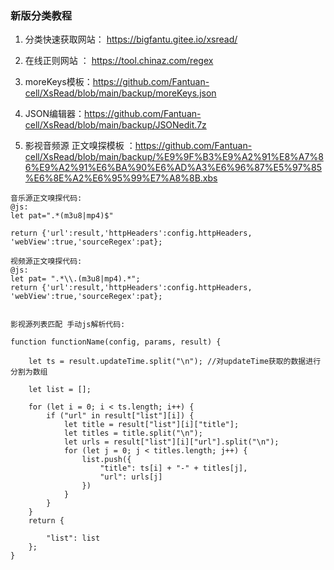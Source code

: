 ### 新版分类教程

1. 分类快速获取网站： https://bigfantu.gitee.io/xsread/

2. 在线正则网站 ： https://tool.chinaz.com/regex

3. moreKeys模板：https://github.com/Fantuan-cell/XsRead/blob/main/backup/moreKeys.json

4. JSON编辑器：https://github.com/Fantuan-cell/XsRead/blob/main/backup/JSONedit.7z

 5. 影视音频源 正文嗅探模板 ：https://github.com/Fantuan-cell/XsRead/blob/main/backup/%E9%9F%B3%E9%A2%91%E8%A7%86%E9%A2%91%E6%BA%90%E6%AD%A3%E6%96%87%E5%97%85%E6%8E%A2%E6%95%99%E7%A8%8B.xbs

    

```
音乐源正文嗅探代码:
@js:
let pat=".*(m3u8|mp4)$"

return {'url':result,'httpHeaders':config.httpHeaders, 'webView':true,'sourceRegex':pat};

视频源正文嗅探代码:
@js:
let pat= ".*\\.(m3u8|mp4).*";
return {'url':result,'httpHeaders':config.httpHeaders, 'webView':true,'sourceRegex':pat};


```



```
影视源列表匹配 手动js解析代码:

function functionName(config, params, result) {
	
    let ts = result.updateTime.split("\n"); //对updateTime获取的数据进行分割为数组
    
    let list = [];
    
    for (let i = 0; i < ts.length; i++) {
        if ("url" in result["list"][i]) {
            let title = result["list"][i]["title"];
            let titles = title.split("\n");
            let urls = result["list"][i]["url"].split("\n");
            for (let j = 0; j < titles.length; j++) {
                list.push({
                    "title": ts[i] + "-" + titles[j],
                    "url": urls[j]
                })
            }
        }
    }
    return {

        "list": list
    };
}

```




